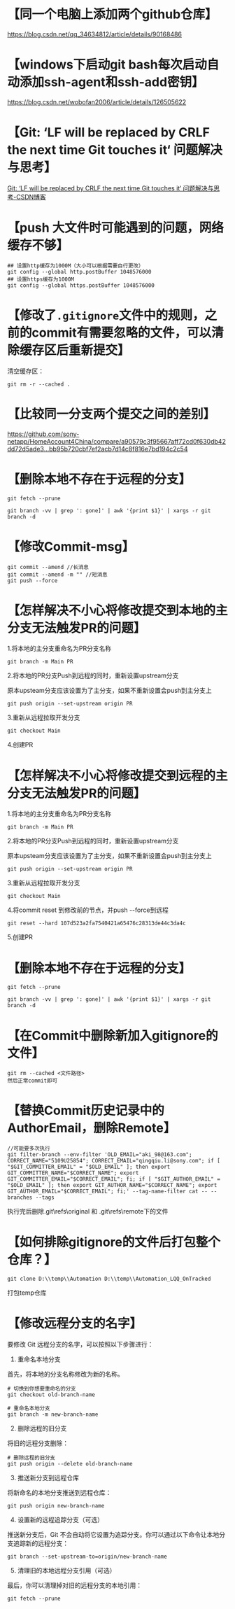 # 【同一个电脑上添加两个github仓库】

https://blog.csdn.net/qq_34634812/article/details/90168486



# 【windows下启动git bash每次启动自动添加ssh-agent和ssh-add密钥】

https://blog.csdn.net/wobofan2006/article/details/126505622



# 【Git: ‘LF will be replaced by CRLF the next time Git touches it‘ 问题解决与思考】

[Git: ‘LF will be replaced by CRLF the next time Git touches it‘ 问题解决与思考-CSDN博客](https://blog.csdn.net/Babylonxun/article/details/126598477)



# 【push 大文件时可能遇到的问题，网络缓存不够】

```
## 设置http缓存为1000M（大小可以根据需要自行更改）
git config --global http.postBuffer 1048576000 
## 设置https缓存为1000M
git config --global https.postBuffer 1048576000
```



# 【修改了`.gitignore`文件中的规则，之前的commit有需要忽略的文件，可以清除缓存区后重新提交】

清空缓存区：

```
git rm -r --cached .
```



# 【比较同一分支两个提交之间的差别】

https://github.com/sony-netapp/HomeAccount4China/compare/a90579c3f95667aff72cd0f630db42dd72d5ade3...bb95b720cbf7ef2acb7d14c8f816e7bd194c2c54



# 【删除本地不存在于远程的分支】

```
git fetch --prune

git branch -vv | grep ': gone]' | awk '{print $1}' | xargs -r git branch -d
```



# 【修改Commit-msg】

```
git commit --amend //长消息
git commit --amend -m "" //短消息
git push --force
```



# 【怎样解决不小心将修改提交到本地的主分支无法触发PR的问题】

1.将本地的主分支重命名为PR分支名称

```shell
git branch -m Main PR
```

2.将本地的PR分支Push到远程的同时，重新设置upstream分支

原本upsteam分支应该设置为了主分支，如果不重新设置会push到主分支上

```shell
git push origin --set-upstream origin PR
```

3.重新从远程拉取开发分支

```shell
git checkout Main
```

4.创建PR



# 【怎样解决不小心将修改提交到远程的主分支无法触发PR的问题】

1.将本地的主分支重命名为PR分支名称

```shell
git branch -m Main PR
```

2.将本地的PR分支Push到远程的同时，重新设置upstream分支

原本upsteam分支应该设置为了主分支，如果不重新设置会push到主分支上

```shell
git push origin --set-upstream origin PR
```

3.重新从远程拉取开发分支

```shell
git checkout Main
```

4.将commit reset 到修改前的节点，并push --force到远程

```shell
git reset --hard 107d523a2fa7540421a65476c28313de44c3da4c
```

5.创建PR



# 【删除本地不存在于远程的分支】

```shell
git fetch --prune

git branch -vv | grep ': gone]' | awk '{print $1}' | xargs -r git branch -d
```



# 【在Commit中删除新加入gitignore的文件】

```
git rm --cached <文件路径>
然后正常commit即可
```



# 【替换Commit历史记录中的AuthorEmail，删除Remote】

```
//可能要多次执行
git filter-branch --env-filter 'OLD_EMAIL="aki_98@163.com"; CORRECT_NAME="5109U25854"; CORRECT_EMAIL="qingqiu.li@sony.com"; if [ "$GIT_COMMITTER_EMAIL" = "$OLD_EMAIL" ]; then export GIT_COMMITTER_NAME="$CORRECT_NAME"; export GIT_COMMITTER_EMAIL="$CORRECT_EMAIL"; fi; if [ "$GIT_AUTHOR_EMAIL" = "$OLD_EMAIL" ]; then export GIT_AUTHOR_NAME="$CORRECT_NAME"; export GIT_AUTHOR_EMAIL="$CORRECT_EMAIL"; fi;' --tag-name-filter cat -- --branches --tags

```

执行完后删除.git\refs\original 和 .git\refs\remote下的文件



# 【如何排除gitignore的文件后打包整个仓库？】

```shell
git clone D:\\temp\\Automation D:\\temp\\Automation_LQQ_OnTracked
```

打包temp仓库



# 【修改远程分支的名字】

要修改 Git 远程分支的名字，可以按照以下步骤进行：

1. 重命名本地分支

首先，将本地的分支名称修改为新的名称。

```
# 切换到你想要重命名的分支
git checkout old-branch-name

# 重命名本地分支
git branch -m new-branch-name
```

2. 删除远程的旧分支

将旧的远程分支删除：

```
# 删除远程的旧分支
git push origin --delete old-branch-name
```

3. 推送新分支到远程仓库

将新命名的本地分支推送到远程仓库：

```
git push origin new-branch-name
```

4. 设置新的远程追踪分支（可选）

推送新分支后，Git 不会自动将它设置为追踪分支。你可以通过以下命令让本地分支追踪新的远程分支：

```
git branch --set-upstream-to=origin/new-branch-name
```

5. 清理旧的本地远程分支引用（可选）

最后，你可以清理掉对旧的远程分支的本地引用：

```
git fetch --prune
```
